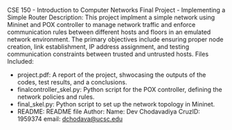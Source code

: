 CSE 150 - Introduction to Computer Networks
Final Project - Implementing a Simple Router
Description: This project implment a simple network using Mininet and POX
controller to manage network traffic and enforce communication rules
between different hosts and floors in an emulated network environment. The
primary objectives include ensuring proper node creation, link
establishment, IP address assignment, and testing communication
constraints between trusted and untrusted hosts.
Files Included:
- project.pdf: A report of the project, shwocasing the outputs of the
codes, test results, and a conclusions.
- finalcontroller_skel.py: Python script for the POX controller,
defining the network policies and rules.
- final_skel.py: Python script to set up the network topology in
Mininet.
- README: README file
Author:
Name: Dev Chodavadiya
CruzID: 1959374
email: dchodava@ucsc.edu